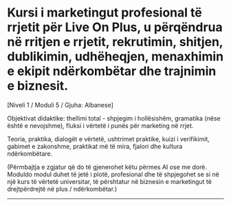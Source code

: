 # Kursi i marketingut profesional të rrjetit për Live On Plus, u përqëndrua në rritjen e rrjetit, rekrutimin, shitjen, dublikimin, udhëheqjen, menaxhimin e ekipit ndërkombëtar dhe trajnimin e biznesit.


[Niveli 1 / Moduli 5 / Gjuha: Albanese]

Objektivat didaktike: thellimi total - shpjegim i hollësishëm, gramatika (nëse është e nevojshme), fluksi i vërtetë i punës për marketing në rrjet.

Teoria, praktika, dialogët e vërtetë, ushtrimet praktike, kuizi i verifikimit, gabimet e zakonshme, praktikat më të mira, fjalori dhe kultura ndërkombëtare.


(Përmbajtja e zgjatur që do të gjenerohet këtu përmes AI ose me dorë. Moduldo modul duhet të jetë i plotë, profesional dhe të shpjegohet se si në një kurs të vërtetë universitar, të përshtatur në biznesin e marketingut të drejtpërdrejtë në plus / ndërkombëtar.)

---